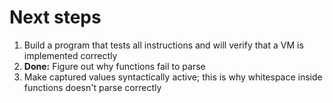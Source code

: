 # Next steps
1. Build a program that tests all instructions and will verify that a VM is
   implemented correctly
2. **Done:** Figure out why functions fail to parse
3. Make captured values syntactically active; this is why whitespace inside
   functions doesn't parse correctly
